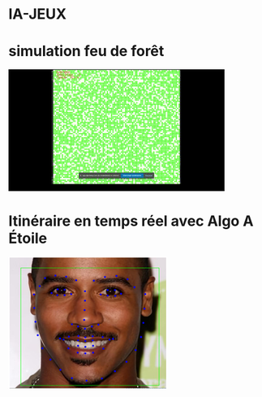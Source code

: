 # IA-JEUX

# simulation feu de forêt 
![alt text](https://github.com/jkaf-kafacK/IA---JEUX/blob/main/Feu%20de%20brouse/video_feu_2_cotes_opposes.gif?raw=true)

# Itinéraire en temps réel avec Algo A Étoile 
![alt text](https://github.com/jkaf-kafacK/Face-detection/blob/main/large_face_landmark/test_model.png?raw=true)
